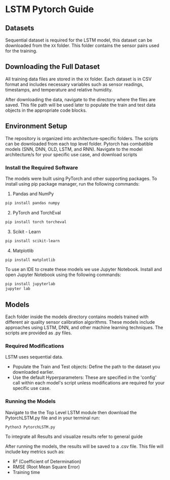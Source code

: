 # LSTM Pytorch Guide

## Datasets

Sequential dataset is required for the LSTM model, this dataset can be downloaded from the `XX` folder. This folder contains the sensor pairs used for the training.

## Downloading the Full Dataset

All training data files are stored in the `XX` folder. Each dataset is in CSV format and includes necessary variables such as sensor readings, timestamps, and temperature and relative humidity.

After downloading the data, navigate to the directory where the files are saved. This file path will be used later to populate the train and test data objects in the appropriate code blocks.

## Environment Setup

The repository is organized into architecture-specific folders. The scripts can be downloaded from each top level folder. Pytorch has combatible models (SNN, DNN, OLD, LSTM, and RNN). Navigate to the model architecture/s for your specific use case, and download scripts

### Install the Required Software

The models were built using PyTorch and other supporting packages. To install using pip package manager, run the following commands:

1. Pandas and NumPy
```bash
pip install pandas numpy
```

2. PyTorch and TorchEval
```bash
pip install torch torcheval
```

3. Scikit - Learn
```bash
pip install scikit-learn
```

4. Matplotlib
```bash
pip install matplotlib
```

To use an IDE to create these models we use Jupyter Notebook. Install and open Jupyter Notebook using the following commands:

```bash
pip install jupyterlab
jupyter lab
```
## Models

Each folder inside the models directory contains models trained with different air quality sensor calibration algorithms. These models include approaches using LSTM, DNN, and other machine learning techniques. The scripts are provided as .py files. 

### Required Modifications
LSTM uses sequential data. 
- Populate the Train and Test objects: Define the path to the dataset you downloaded earlier.
- Use the default Hyperparameters: These are specified in the 'config' call within each model's script unless modifications are required for your specific use case.

### Running the Models

Navigate to the the Top Level LSTM module then download the PytorchLSTM.py file and in your terminal run:

```bash
Python3 PytorchLSTM.py
```

To integrate all Results and visualize results refer to general guide 

After running the models, the results will be saved to a <specified file name>.csv file. This file will include key metrics such as:

- R² (Coefficient of Determination)
- RMSE (Root Mean Square Error)
- Training time